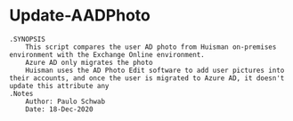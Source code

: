 # Update-AADPhoto

    .SYNOPSIS
        This script compares the user AD photo from Huisman on-premises environment with the Exchange Online environment.
        Azure AD only migrates the photo
        Huisman uses the AD Photo Edit software to add user pictures into their accounts, and once the user is migrated to Azure AD, it doesn't update this attribute any
    .Notes
        Author: Paulo Schwab
        Date: 18-Dec-2020
